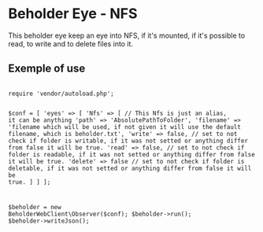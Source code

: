 # Beholder Eye - NFS

This beholder eye keep an eye into NFS, if it's mounted, if it's possible to read, to write and to delete files into it.

## Exemple of use

<code>
require 'vendor/autoload.php';

$conf = [
  'eyes' => [
      'Nfs' => [ // This Nfs is just an alias, it can be anything
        'path' => 'AbsolutePathToFolder',
        'filename' => 'filename which will be used, if not given it will use the default filename, which is beholder.txt',
        'write' => false, // set to not check if folder is writable, if it was not setted or anything differ from false it will be true.
        'read' => false, // set to not check if folder is readable, if it was not setted or anything differ from false it will be true.
        'delete' => false // set to not check if folder is deletable, if it was not setted or anything differ from false it will be true.
      ]
  ]
];

$beholder = new BeholderWebClient\Observer($conf);
$beholder->run();
$beholder->writeJson();

</code>
